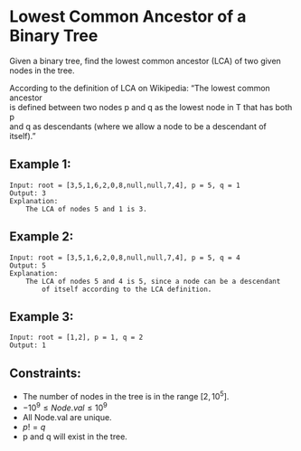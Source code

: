 # Lowest Common Ancestor of a Binary Tree

Given a binary tree, find the lowest common ancestor (LCA) of two given  
nodes in the tree.

According to the definition of LCA on Wikipedia: “The lowest common ancestor  
is defined between two nodes p and q as the lowest node in T that has both p  
and q as descendants (where we allow a node to be a descendant of itself).”

 

## Example 1:

    Input: root = [3,5,1,6,2,0,8,null,null,7,4], p = 5, q = 1
    Output: 3
    Explanation: 
        The LCA of nodes 5 and 1 is 3.

## Example 2:

    Input: root = [3,5,1,6,2,0,8,null,null,7,4], p = 5, q = 4
    Output: 5
    Explanation: 
        The LCA of nodes 5 and 4 is 5, since a node can be a descendant
            of itself according to the LCA definition.

## Example 3:

    Input: root = [1,2], p = 1, q = 2
    Output: 1

 

## Constraints:

* The number of nodes in the tree is in the range $[2, 10^5]$.
* $-10^9 \le Node.val \le 10^9$
* All Node.val are unique.
* $p != q$
* p and q will exist in the tree.

